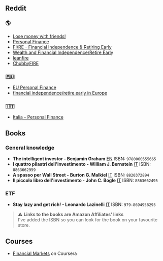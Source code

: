## Reddit
### 🌎
- [Lose money with friends!](https://www.reddit.com/r/investing)
- [Personal Finance](https://www.reddit.com/r/personalfinance)
- [FI/RE - Financial Independence & Retiring Early](https://www.reddit.com/r/Fire/) 
- [Wealth and Financial Independence/Retire Early](https://www.reddit.com/r/fatFIRE/) 
- [leanfire](https://www.reddit.com/r/leanfire/) 
- [ChubbyFIRE](https://www.reddit.com/r/chubbyfire)
### 🇪🇺
- [EU Personal Finance](https://www.reddit.com/r/eupersonalfinance/) 
- [financial independence/retire early in Europe](https://www.reddit.com/r/EuropeFIRE/)
### 🇮🇹
- [Italia - Personal Finance](https://www.reddit.com/r/ItaliaPersonalFinance/)  

## Books
### General knowledge

- **The intelligent investor - Benjamin Graham** [EN](https://amzn.to/3oCPKOe) ISBN: `9780060555665`
- **I quattro pilastri dell'investimento - William J. Bernstein** [IT](https://amzn.to/3oB2vJ3) ISBN: `8863662959`
- **A spasso per Wall Street - Burton G. Malkiel** [IT](https://amzn.to/3ifWIql) ISBN: `8820372894`
- **Il piccolo libro dell'investimento - John C. Bogle** [IT](https://amzn.to/35wtE8G) ISBN: `8863662495`

### ETF
- **Stay lazy and get rich! - Leonardo Lazinelli** [IT](https://amzn.to/38xDitG) ISBN: `979-8694958295`

> ⚠️ **Links to the books are Amazon Affiliates' links**  
I've added the ISBN so you can look for the book on your favourite store.

## Courses
- [Financial Markets](https://www.coursera.org/learn/financial-markets-global/home/welcome) on Coursera
